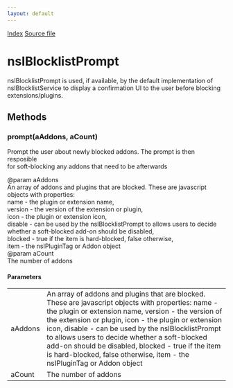 ```yaml
---
layout: default
---
```

<div id='links'><a href="../index.html">Index</a>
<a href="http://dxr.mozilla.org/mozilla-central/source/xpcom/system/nsIBlocklistService.idl">Source file</a>
</div>

# nsIBlocklistPrompt #
  
nsIBlocklistPrompt is used, if available, by the default implementation of   
nsIBlocklistService to display a confirmation UI to the user before blocking  
extensions/plugins.  
  

## Methods ##

### prompt(aAddons, aCount) ###
  
Prompt the user about newly blocked addons. The prompt is then resposible  
for soft-blocking any addons that need to be afterwards  
  
@param  aAddons  
        An array of addons and plugins that are blocked. These are javascript  
        objects with properties:  
         name    - the plugin or extension name,  
         version - the version of the extension or plugin,  
         icon    - the plugin or extension icon,  
         disable - can be used by the nsIBlocklistPrompt to allows users to decide  
                   whether a soft-blocked add-on should be disabled,  
         blocked - true if the item is hard-blocked, false otherwise,  
         item    - the nsIPluginTag or Addon object  
@param  aCount  
        The number of addons  
  

#### Parameters ####

<table>

<tr>
<td>aAddons</td>
<td>        An array of addons and plugins that are blocked. These are javascript  
        objects with properties:  
         name    - the plugin or extension name,  
         version - the version of the extension or plugin,  
         icon    - the plugin or extension icon,  
         disable - can be used by the nsIBlocklistPrompt to allows users to decide  
                   whether a soft-blocked add-on should be disabled,  
         blocked - true if the item is hard-blocked, false otherwise,  
         item    - the nsIPluginTag or Addon object  
</td>
</tr>

<tr>
<td>aCount</td>
<td>        The number of addons  
</td>
</tr>

</table>

